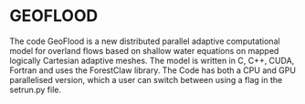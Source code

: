 # GEOFLOOD
The code GeoFlood is a new distributed parallel adaptive computational model for overland flows based on shallow water equations on mapped logically Cartesian adaptive meshes.
The model is written in C, C++, CUDA, Fortran and uses the ForestClaw library. The Code has both a CPU and GPU parallelised version, which a user can switch between using a flag in the setrun.py file.